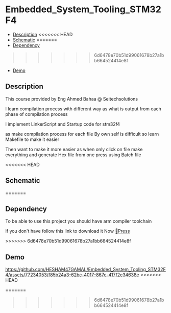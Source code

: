 # Embedded_System_Tooling_STM32F4
- [Description](#Description)
<<<<<<< HEAD
- [Schematic](#Schematic)
=======
- [Dependency](#Dependency)
>>>>>>> 6d6478e70b51d99061678b27a1bb664524414e8f
- [Demo](#Demo)


## Description
<p>This course provided by Eng Ahmed Bahaa @ Seitechsolutions </p>
<p>I learn compilation process with different way as what is output from each phase of compilation process  </p>
<p>I implement LinkerScript and Startup code for stm32f4 </p>
<p>as make compilation process for each file By own self is difficult so learn Makefile to make it easier </p>
<p>Then want to make it more easier as when only click on file make everything and generate Hex file from one press using Batch file</p>

<<<<<<< HEAD
## Schematic


=======
## Dependency 
<p>To be able to use this project you should have arm compiler toolchain</p>
<P>If you don't have follow this link to download it Now <a href="https://developer.arm.com/downloads/-/gnu-rm">🔗Press</a> <p>
>>>>>>> 6d6478e70b51d99061678b27a1bb664524414e8f

## Demo

https://github.com/HESHAM47GAMAL/Embedded_System_Tooling_STM32F4/assets/77234053/f85b24a3-62bc-4017-867c-417f2e34638e
<<<<<<< HEAD


=======
>>>>>>> 6d6478e70b51d99061678b27a1bb664524414e8f
